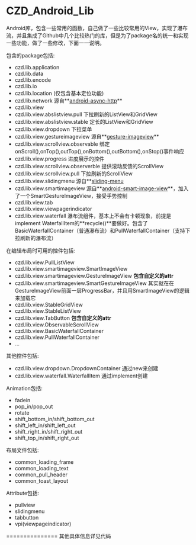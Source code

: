 CZD_Android_Lib
===============

Android库，包含一些常用的函数，自己做了一些比较常用的View，实现了瀑布流，并且集成了Github中几个比较热门的库，但是为了package名的统一和实现一些功能，做了一些修改，下面一一说明。

包含的package包括:
- czd.lib.application
- czd.lib.data
- czd.lib.encode
- czd.lib.io
- czd.lib.location (仅包含基本定位功能)
- czd.lib.network 源自**[android-async-http](https://github.com/loopj/android-async-http)**
- czd.lib.view
- czd.lib.view.abslistview.pull 下拉刷新的ListView和GridView
- czd.lib.view.abslistview.stable 定长的ListView和GridView
- czd.lib.view.dropdown 下拉菜单
- czd.lib.view.gestureimageview 源自**[gesture-imageview](https://github.com/jasonpolites/gesture-imageview)**
- czd.lib.view.scrollview.observable 绑定onScroll(),onTop(),outTop(),onBottom(),outBottom(),onStop()事件响应
- czd.lib.view.progress 进度展示的控件
- czd.lib.view.scrollview.observerble 提供滚动反馈的ScrollView
- czd.lib.view.scrollview.pull 下拉刷新的ScrollView
- czd.lib.view.slidingmenu 源自**[sliding-menu](https://github.com/jfeinstein10/SlidingMenu)
- czd.lib.view.smartimageview 源自**[android-smart-image-view](https://github.com/loopj/android-smart-image-view)**，加入了一个SmartGestureImageView，接受手势控制
- czd.lib.view.tab 
- czd.lib.view.viewpagerindicator
- czd.lib.view.waterfall 瀑布流组件，基本上不会有卡顿现象，前提是implement WaterfallItem的**recycle()**要做好。包含了BasicWaterfallContainer（普通瀑布流）和PullWaterfallContainer（支持下拉刷新的瀑布流）

在编辑布局时可用的控件包括:
- czd.lib.view.PullListView
- czd.lib.view.smartimageview.SmartImageView
- czd.lib.view.smartimageview.GestureImageView **包含自定义的attr**
- czd.lib.view.smartimageview.SmartGestureImageView 其实就在在GestureImageView前面一层ProgressBar，并且用SmartImageView的逻辑来加载它
- czd.lib.view.StableGridView
- czd.lib.view.StableListView
- czd.lib.view.TabButton **包含自定义的attr**
- czd.lib.view.ObservableScrollView
- czd.lib.view.BasicWaterfallContainer
- czd.lib.view.PullWaterfallContainer
- ...

其他控件包括:
- czd.lib.view.dropdown.DropdownContainer 通过new来创建
- czd.lib.view.waterfall.WaterfallItem 通过implement创建

Animation包括:
- fadein
- pop_in/pop_out
- rotate
- shift_bottom_in/shift_bottom_out
- shift_left_in/shift_left_out
- shift_right_in/shift_right_out
- shift_top_in/shift_right_out

布局文件包括:
- common_loading_frame
- common_loading_text
- common_pull_header
- common_toast_layout

Attribute包括:
- pullview
- slidingmenu
- tabbutton
- vpi(viewpageindicator)

===============
其他具体信息详见代码
